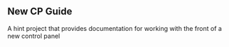 New CP Guide
-------
A hint project that provides documentation for working with the front of a new control panel
